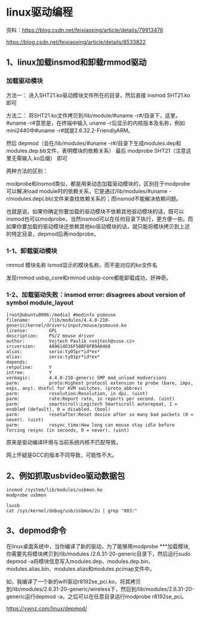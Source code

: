 # linux驱动编程

资料：https://blog.csdn.net/feixiaoxing/article/details/79913476

https://blog.csdn.net/feixiaoxing/article/details/8533822

## 1、linux加载insmod和卸载rmmod驱动
### 加载驱动模块
方法一： 
进入SHT21.ko驱动模块文件所在的目录，然后直接 
insmod SHT21.ko 
即可

方法二： 
将SHT21.ko文件拷贝到/lib/module/#uname -r#/目录下，这里，#uname -r#意思是，在终端中输入 
uname -r后显示的内核版本及名称，例如mini2440中#uname -r#就是2.6.32.2-FriendlyARM。

然后 
depmod（会在/lib/modules/#uname -r#/目录下生成modules.dep和modules.dep.bb文件，表明模块的依赖关系） 
最后 
modprobe SHT21（注意这里无需输入.ko后缀） 
即可

两种方法的区别：

modprobe和insmod类似，都是用来动态加载驱动模块的，区别在于modprobe可以解决load module时的依赖关系，它是通过/lib/modules/#uname -r/modules.dep(.bb)文件来查找依赖关系的；而insmod不能解决依赖问题。

也就是说，如果你确定你要加载的驱动模块不依赖其他驱动模块的话，既可以insmod也可以modprobe，当然insmod可以在任何目录下执行，更方便一些。而如果你要加载的驱动模块还依赖其他ko驱动模块的话，就只能将模块拷贝到上述的特定目录，depmod后再modprobe。

### 1-1、卸载驱动模块
rmmod 模块名称
lsmod显示的模块名称，而不是对应的ko文件名

发现rmmod usbip_core和rmmod usbip-core都能卸载成功，好神奇。

### 1-2、加载驱动失败：insmod error: disagrees about version of symbol module_layout
```
[root@ubuntu0006:/media] #modinfo psmouse
filename:       /lib/modules/4.4.0-210-generic/kernel/drivers/input/mouse/psmouse.ko
license:        GPL
description:    PS/2 mouse driver
author:         Vojtech Pavlik <vojtech@suse.cz>
srcversion:     4A9614D16F58BF8FB9A8468
alias:          serio:ty05pr*id*ex*
alias:          serio:ty01pr*id*ex*
depends:
retpoline:      Y
intree:         Y
vermagic:       4.4.0-210-generic SMP mod_unload modversions
parm:           proto:Highest protocol extension to probe (bare, imps, exps, any). Useful for KVM switches. (proto_abbrev)
parm:           resolution:Resolution, in dpi. (uint)
parm:           rate:Report rate, in reports per second. (uint)
parm:           smartscroll:Logitech Smartscroll autorepeat, 1 = enabled (default), 0 = disabled. (bool)
parm:           resetafter:Reset device after so many bad packets (0 = never). (uint)
parm:           resync_time:How long can mouse stay idle before forcing resync (in seconds, 0 = never). (uint)
```
原来是驱动编译环境与当前系统内核不匹配导致。

网上怀疑是GCC的版本不同导致，可能性不大。

## 2、例如抓取usbvideo驱动数据包
```
insmod /system/lib/modules/usbmon.ko
modprobe usbmon

lsusb
cat /sys/kernel/debug/usb/usbmon/2u | grep "003:"
```

## 3、depmod命令
在linux桌面系统中，当你编译了新的驱动，为了能够用modprobe ***加载模块, 你需要先将模块拷贝到/lib/modules /2.6.31-20-generic目录下，然后运行sudo depmod -a将模块信息写入modules.dep、modules.dep.bin、modules.alias.bin、modules.alias和modules.pcimap文件中。

如，我编译了一个新的wifi驱动r8192se_pci.ko，将其拷贝到/lib/modules/2.6.31-20-generic/wireless下，然后到/lib/modules/2.6.31-20-generic运行depmod -a，之后可以在任意目录运行modprobe r8192se_pci。

https://ywnz.com/linux/depmod/





